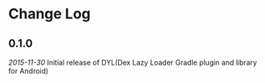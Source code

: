 Change Log
==========

0.1.0
-----
*2015-11-30* Initial release of DYL(Dex Lazy Loader Gradle plugin and library for Android)


